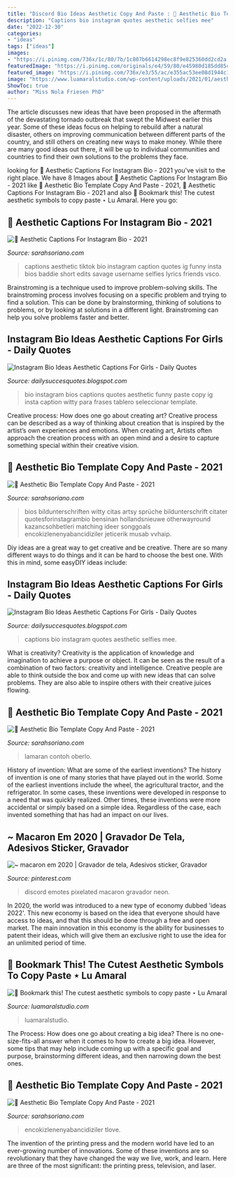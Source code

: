 ```yaml
---
title: "Discord Bio Ideas Aesthetic Copy And Paste : 🖤 Aesthetic Bio Template Copy And Paste"
description: "Captions bio instagram quotes aesthetic selfies mee"
date: "2022-12-30"
categories:
- "ideas"
tags: ["ideas"]
images:
- "https://i.pinimg.com/736x/1c/80/7b/1c807b6614298ec8f9e825360dd2cd2a.jpg"
featuredImage: "https://i.pinimg.com/originals/e4/59/80/e45980d185dd85c26d175fe190085e24.png"
featured_image: "https://i.pinimg.com/736x/e3/55/ac/e355ac53ee08d1944c1143ef034e4d7e.jpg"
image: "https://www.luamaralstudio.com/wp-content/uploads/2021/01/aesthetic-symbols-copy-paste.png"
ShowToc: true
author: "Miss Nola Friesen PhD"
---
```



The article discusses new ideas that have been proposed in the aftermath of the devastating tornado outbreak that swept the Midwest earlier this year. Some of these ideas focus on helping to rebuild after a natural disaster, others on improving communication between different parts of the country, and still others on creating new ways to make money. While there are many good ideas out there, it will be up to individual communities and countries to find their own solutions to the problems they face.

	

		
looking for 🖤 Aesthetic Captions For Instagram Bio - 2021 you've visit to the right place. We have 8 Images about 🖤 Aesthetic Captions For Instagram Bio - 2021 like 🖤 Aesthetic Bio Template Copy And Paste - 2021, 🖤 Aesthetic Captions For Instagram Bio - 2021 and also 🌟 Bookmark this! The cutest aesthetic symbols to copy paste ⋆ Lu Amaral. Here you go:
		
    
## 🖤 Aesthetic Captions For Instagram Bio - 2021

<img loading=lazy src="https://i.pinimg.com/originals/af/af/4d/afaf4d536ea65f594d3ea3a20be35d0e.jpg" onerror="this.onerror=null;this.src='https://tse1.mm.bing.net/th?id=OIP.p707LWeg3N9s6pEOpZ33KQHaOt&amp;pid=15.1';" alt="🖤 Aesthetic Captions For Instagram Bio - 2021">

_Source: sarahsoriano.com_

>captions aesthetic tiktok bio instagram caption quotes ig funny insta bios baddie short edits savage username selfies lyrics friends vsco. 

	

Brainstroming is a technique used to improve problem-solving skills. The brainstroming process involves focusing on a specific problem and trying to find a solution. This can be done by brainstorming, thinking of solutions to problems, or by looking at solutions in a different light. Brainstroming can help you solve problems faster and better.

    
## Instagram Bio Ideas Aesthetic Captions For Girls - Daily Quotes

<img loading=lazy src="https://i.pinimg.com/originals/9f/34/58/9f34581cf32a7fdf926f31f24ca4add2.png" onerror="this.onerror=null;this.src='https://tse3.mm.bing.net/th?id=OIP.nzRYHPMqf9-SbzHyTKSt0gHaNL&amp;pid=15.1';" alt="Instagram Bio Ideas Aesthetic Captions For Girls - Daily Quotes">

_Source: dailysuccesquotes.blogspot.com_

>bio instagram bios captions quotes aesthetic funny paste copy ig insta caption witty para frases tablero seleccionar template. 

	

Creative process: How does one go about creating art?
Creative process can be described as a way of thinking about creation that is inspired by the artist’s own experiences and emotions. When creating art, Artists often approach the creation process with an open mind and a desire to capture something special within their creative vision.

    
## 🖤 Aesthetic Bio Template Copy And Paste - 2021

<img loading=lazy src="https://i.pinimg.com/originals/e4/59/80/e45980d185dd85c26d175fe190085e24.png" onerror="this.onerror=null;this.src='https://tse3.mm.bing.net/th?id=OIP.-2xkULiz55aIUHniZ4JaVwHaNK&amp;pid=15.1';" alt="🖤 Aesthetic Bio Template Copy And Paste - 2021">

_Source: sarahsoriano.com_

>bios bildunterschriften witty citas artsy sprüche bildunterschrift citater quotesforinstagrambio bensinan hollandsnieuwe otherwayround kazancsohbetleri matching ideer songgoals encokizlenenyabancidiziler jeticerik musab vvhaip. 

	

Diy ideas are a great way to get creative and be creative. There are so many different ways to do things and it can be hard to choose the best one. With this in mind, some easyDIY ideas include:

    
## Instagram Bio Ideas Aesthetic Captions For Girls - Daily Quotes

<img loading=lazy src="https://i.pinimg.com/originals/7b/c9/cc/7bc9cc8b4ee6b67ddc4df46d93cf5c4e.png" onerror="this.onerror=null;this.src='https://tse1.mm.bing.net/th?id=OIP.Z6fmB9UWwp1dSdvAXghizQHaNK&amp;pid=15.1';" alt="Instagram Bio Ideas Aesthetic Captions For Girls - Daily Quotes">

_Source: dailysuccesquotes.blogspot.com_

>captions bio instagram quotes aesthetic selfies mee. 

	

What is creativity?
Creativity is the application of knowledge and imagination to achieve a purpose or object. It can be seen as the result of a combination of two factors: creativity and intelligence. Creative people are able to think outside the box and come up with new ideas that can solve problems. They are also able to inspire others with their creative juices flowing.

    
## 🖤 Aesthetic Bio Template Copy And Paste - 2021

<img loading=lazy src="https://i.pinimg.com/736x/1c/80/7b/1c807b6614298ec8f9e825360dd2cd2a.jpg" onerror="this.onerror=null;this.src='https://tse3.mm.bing.net/th?id=OIP.XFKXVwZmg-3FLJngY6_oPAHaNK&amp;pid=15.1';" alt="🖤 Aesthetic Bio Template Copy And Paste - 2021">

_Source: sarahsoriano.com_

>lamaran contoh oberlo. 

	

History of invention: What are some of the earliest inventions?
The history of invention is one of many stories that have played out in the world. Some of the earliest inventions include the wheel, the agricultural tractor, and the refrigerator. In some cases, these inventions were developed in response to a need that was quickly realized. Other times, these inventions were more accidental or simply based on a simple idea. Regardless of the case, each invented something that has had an impact on our lives.

    
## ~ Macaron Em 2020 | Gravador De Tela, Adesivos Sticker, Gravador

<img loading=lazy src="https://i.pinimg.com/736x/17/3c/cd/173ccde5fe18f55a82e44e94865a5633.jpg" onerror="this.onerror=null;this.src='https://tse4.mm.bing.net/th?id=OIP.s867J0waskZNaxuyLOhfEQHaHL&amp;pid=15.1';" alt="~ macaron em 2020 | Gravador de tela, Adesivos sticker, Gravador">

_Source: pinterest.com_

>discord emotes pixelated macaron gravador neon. 

	

In 2020, the world was introduced to a new type of economy dubbed 'ideas 2022'. This new economy is based on the idea that everyone should have access to ideas, and that this should be done through a free and open market. The main innovation in this economy is the ability for businesses to patent their ideas, which will give them an exclusive right to use the idea for an unlimited period of time.

    
## 🌟 Bookmark This! The Cutest Aesthetic Symbols To Copy Paste ⋆ Lu Amaral

<img loading=lazy src="https://www.luamaralstudio.com/wp-content/uploads/2021/01/aesthetic-symbols-copy-paste.png" onerror="this.onerror=null;this.src='https://tse2.mm.bing.net/th?id=OIP.ELapgWAAxHQYcIySHJnIuAHaLG&amp;pid=15.1';" alt="🌟 Bookmark this! The cutest aesthetic symbols to copy paste ⋆ Lu Amaral">

_Source: luamaralstudio.com_

>luamaralstudio. 

	

The Process: How does one go about creating a big idea?
There is no one-size-fits-all answer when it comes to how to create a big idea. However, some tips that may help include coming up with a specific goal and purpose, brainstorming different ideas, and then narrowing down the best ones.

    
## 🖤 Aesthetic Bio Template Copy And Paste - 2021

<img loading=lazy src="https://i.pinimg.com/736x/e3/55/ac/e355ac53ee08d1944c1143ef034e4d7e.jpg" onerror="this.onerror=null;this.src='https://tse4.mm.bing.net/th?id=OIP.xQZdFscLto_IvGtRlDlLEwHaNK&amp;pid=15.1';" alt="🖤 Aesthetic Bio Template Copy And Paste - 2021">

_Source: sarahsoriano.com_

>encokizlenenyabancidiziler tlove. 

	

The invention of the printing press and the modern world have led to an ever-growing number of innovations. Some of these inventions are so revolutionary that they have changed the way we live, work, and learn. Here are three of the most significant: the printing press, television, and laser.

